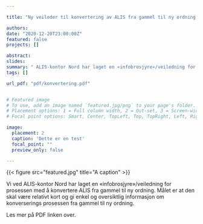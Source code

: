 ```yaml
---

title: "Ny veileder til konvertering av ALIS fra gammel til ny ordning."

authors: 
date: "2020-12-20T23:00:00Z"
featured: false
projects: []

abstract: 
slides:
summary: " ALIS-kontor Nord har laget en «infobrosjyre»/veiledning for prosessen med å konvertere ALIS fra gammel til ny ordning."
tags: []

url_pdf: "pdf/konvertering.pdf"


# Featured image
# To use, add an image named `featured.jpg/png` to your page's folder.
# Placement options: 1 = Full column width, 2 = Out-set, 3 = Screen-width
# Focal point options: Smart, Center, TopLeft, Top, TopRight, Left, Right, BottomLeft, Bottom, BottomRight

image:
  placement: 2
  caption: 'Dette er en test'
  focal_point: ""
  preview_only: false

---
```


{{< figure src="featured.jpg" title="A caption" >}}

Vi ved ALIS-kontor Nord har laget en «infobrosjyre»/veiledning for prosessen med å konvertere ALIS fra gammel til ny ordning. Målet er at den skal være relativt kort og gi enkel og oversiktlig informasjon om konverserings prosessen fra gammel til ny ordning.

Les mer på PDF linken over.